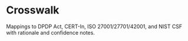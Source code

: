 # Crosswalk

Mappings to DPDP Act, CERT-In, ISO 27001/27701/42001, and NIST CSF with rationale and confidence notes.
